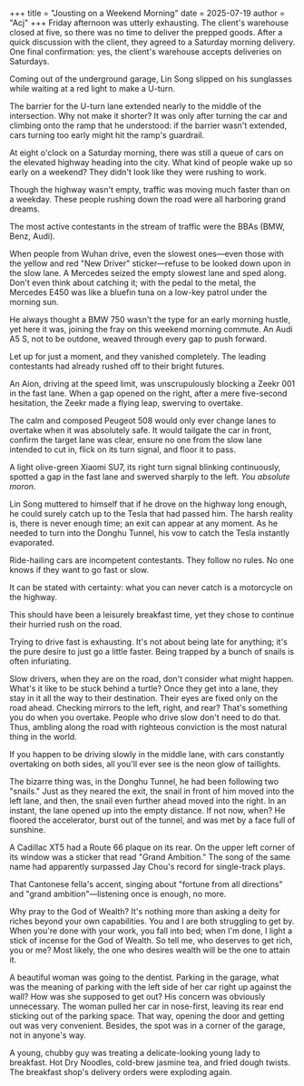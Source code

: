 +++
title = "Jousting on a Weekend Morning"
date = 2025-07-19
author = "Acj"
+++
Friday afternoon was utterly exhausting. The client's warehouse closed at five, so there was no time to deliver the prepped goods. After a quick discussion with the client, they agreed to a Saturday morning delivery. One final confirmation: yes, the client's warehouse accepts deliveries on Saturdays.

Coming out of the underground garage, Lin Song slipped on his sunglasses while waiting at a red light to make a U-turn.

The barrier for the U-turn lane extended nearly to the middle of the intersection. Why not make it shorter? It was only after turning the car and climbing onto the ramp that he understood: if the barrier wasn't extended, cars turning too early might hit the ramp's guardrail.

At eight o'clock on a Saturday morning, there was still a queue of cars on the elevated highway heading into the city. What kind of people wake up so early on a weekend? They didn't look like they were rushing to work.

Though the highway wasn't empty, traffic was moving much faster than on a weekday. These people rushing down the road were all harboring grand dreams.

The most active contestants in the stream of traffic were the BBAs (BMW, Benz, Audi).

When people from Wuhan drive, even the slowest ones—even those with the yellow and red "New Driver" sticker—refuse to be looked down upon in the slow lane. A Mercedes seized the empty slowest lane and sped along. Don't even think about catching it; with the pedal to the metal, the Mercedes E450 was like a bluefin tuna on a low-key patrol under the morning sun.

He always thought a BMW 750 wasn't the type for an early morning hustle, yet here it was, joining the fray on this weekend morning commute. An Audi A5 S, not to be outdone, weaved through every gap to push forward.

Let up for just a moment, and they vanished completely. The leading contestants had already rushed off to their bright futures.

An Aion, driving at the speed limit, was unscrupulously blocking a Zeekr 001 in the fast lane. When a gap opened on the right, after a mere five-second hesitation, the Zeekr made a flying leap, swerving to overtake.

The calm and composed Peugeot 508 would only ever change lanes to overtake when it was absolutely safe. It would tailgate the car in front, confirm the target lane was clear, ensure no one from the slow lane intended to cut in, flick on its turn signal, and floor it to pass.

A light olive-green Xiaomi SU7, its right turn signal blinking continuously, spotted a gap in the fast lane and swerved sharply to the left. *You absolute moron.*

Lin Song muttered to himself that if he drove on the highway long enough, he could surely catch up to the Tesla that had passed him. The harsh reality is, there is never enough time; an exit can appear at any moment. As he needed to turn into the Donghu Tunnel, his vow to catch the Tesla instantly evaporated.

Ride-hailing cars are incompetent contestants. They follow no rules. No one knows if they want to go fast or slow.

It can be stated with certainty: what you can never catch is a motorcycle on the highway.

This should have been a leisurely breakfast time, yet they chose to continue their hurried rush on the road.

Trying to drive fast is exhausting. It's not about being late for anything; it's the pure desire to just go a little faster. Being trapped by a bunch of snails is often infuriating.

Slow drivers, when they are on the road, don't consider what might happen. What's it like to be stuck behind a turtle? Once they get into a lane, they stay in it all the way to their destination. Their eyes are fixed only on the road ahead. Checking mirrors to the left, right, and rear? That's something you do when you overtake. People who drive slow don't need to do that. Thus, ambling along the road with righteous conviction is the most natural thing in the world.

If you happen to be driving slowly in the middle lane, with cars constantly overtaking on both sides, all you'll ever see is the neon glow of taillights.

The bizarre thing was, in the Donghu Tunnel, he had been following two "snails." Just as they neared the exit, the snail in front of him moved into the left lane, and then, the snail even further ahead moved into the right. In an instant, the lane opened up into the empty distance. If not now, when? He floored the accelerator, burst out of the tunnel, and was met by a face full of sunshine.

A Cadillac XT5 had a Route 66 plaque on its rear. On the upper left corner of its window was a sticker that read "Grand Ambition." The song of the same name had apparently surpassed Jay Chou's record for single-track plays.

That Cantonese fella's accent, singing about "fortune from all directions" and "grand ambition"—listening once is enough, no more.

Why pray to the God of Wealth? It's nothing more than asking a deity for riches beyond your own capabilities. You and I are both struggling to get by. When you're done with your work, you fall into bed; when I'm done, I light a stick of incense for the God of Wealth. So tell me, who deserves to get rich, you or me? Most likely, the one who desires wealth will be the one to attain it.

A beautiful woman was going to the dentist. Parking in the garage, what was the meaning of parking with the left side of her car right up against the wall? How was she supposed to get out? His concern was obviously unnecessary. The woman pulled her car in nose-first, leaving its rear end sticking out of the parking space. That way, opening the door and getting out was very convenient. Besides, the spot was in a corner of the garage, not in anyone's way.

A young, chubby guy was treating a delicate-looking young lady to breakfast. Hot Dry Noodles, cold-brew jasmine tea, and fried dough twists. The breakfast shop's delivery orders were exploding again.
